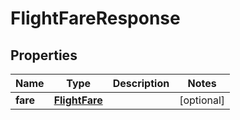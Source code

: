# FlightFareResponse

## Properties
Name | Type | Description | Notes
------------ | ------------- | ------------- | -------------
**fare** | [**FlightFare**](FlightFare.md) |  |  [optional]
